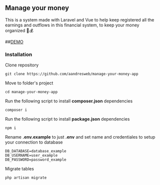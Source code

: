 ## Manage your money

This is a system made with Laravel and Vue to help keep registered all the earnings and outflows in this financial system, to keep your money organized 🧮💰

##[DEMO](https://www.google.com)

### Installation

Clone repository

```
git clone https://github.com/aandresweb/manage-your-money-app
```

Move to folder's project

```
cd manage-your-money-app
```

Run the following script to install **composer.json** dependencies
```
composer i
```
Run the following script to install **package.json** dependencies
```
npm i
```
Rename **.env.example** to just **.env** and set name and credentiales to setup your connection to database

```env
DB_DATABASE=database_example
DB_USERNAME=user_example
DB_PASSWORD=password_example
```

Migrate tables 
```
php artisan migrate
```

